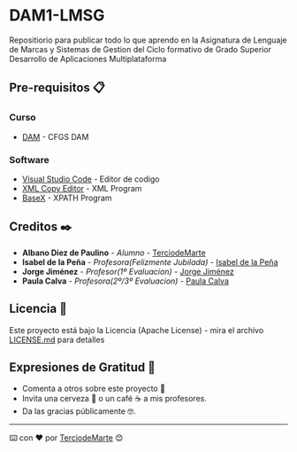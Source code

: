 # DAM1-LMSG
Repositiorio para publicar todo lo que aprendo en la Asignatura de Lenguaje de Marcas y Sistemas de Gestion del Ciclo formativo de Grado Superior Desarrollo de Aplicaciones Multiplataforma

## Pre-requisitos 📋

### Curso
* [DAM](https://www.todofp.es/que-estudiar/loe/informatica-comunicaciones/des-aplicaciones-multiplataforma.html) - CFGS DAM

### Software
* [Visual Studio Code](https://code.visualstudio.com/) - Editor de codigo
* [XML Copy Editor](https://xml-copy-editor.sourceforge.io/) - XML Program
* [BaseX](https://basex.org/) - XPATH Program

## Creditos ✒️

* **Albano Díez de Paulino** - *Alumno* - [TerciodeMarte](https://github.com/TerciodeMarte)
* **Isabel de la Peña** - *Profesora(Felizmente Jubilada)* - [Isabel de la Peña](https://www.iesaglinares.com/)
* **Jorge Jiménez** - *Profesor(1º Evaluacion)* - [Jorge Jiménez](https://www.iesaglinares.com/)
* **Paula Calva** - *Profesora(2º/3º Evaluacion)* - [Paula Calva](https://www.iesaglinares.com/)

## Licencia 📄

Este proyecto está bajo la Licencia (Apache License) - mira el archivo [LICENSE.md](LICENSE.md) para detalles

## Expresiones de Gratitud 🎁

* Comenta a otros sobre este proyecto 📢
* Invita una cerveza 🍺 o un café ☕ a mis profesores. 
* Da las gracias públicamente 🤓.

---
⌨️ con ❤️ por [TerciodeMarte](https://github.com/TerciodeMarte) 😊
